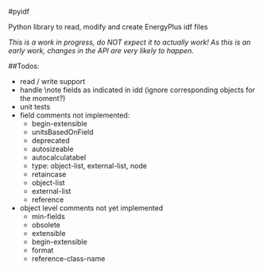 #pyidf

Python library to read, modify and create EnergyPlus idf files


*This is a work in progress, do NOT expect it to actually work! As this is an early work, changes in the API are very likely to happen.*

##Todos:


* read / write support
* handle \note fields as indicated in idd (ignore corresponding objects for the moment?)
* unit tests
* field comments not implemented:
  * begin-extensible
  * unitsBasedOnField
  * deprecated
  * autosizeable
  * autocalculatabel
  * type: object-list, external-list, node
  * retaincase
  * object-list
  * external-list
  * reference
* object level comments not yet implemented
  * min-fields
  * obsolete
  * extensible
  * begin-extensible
  * format
  * reference-class-name